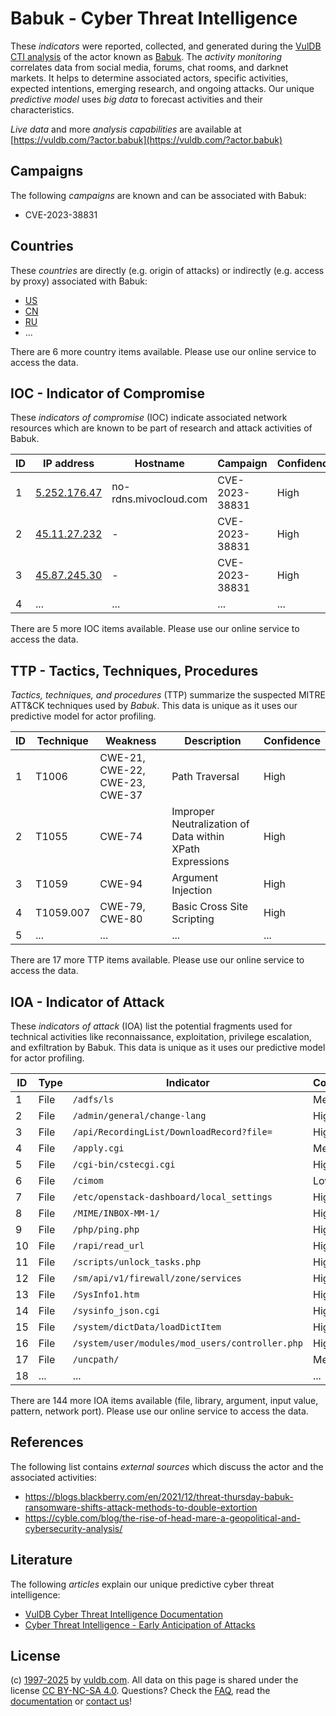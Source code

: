 # Babuk - Cyber Threat Intelligence

These _indicators_ were reported, collected, and generated during the [VulDB CTI analysis](https://vuldb.com/?kb.cti) of the actor known as [Babuk](https://vuldb.com/?actor.babuk). The _activity monitoring_ correlates data from social media, forums, chat rooms, and darknet markets. It helps to determine associated actors, specific activities, expected intentions, emerging research, and ongoing attacks. Our unique _predictive model_ uses _big data_ to forecast activities and their characteristics.

_Live data_ and more _analysis capabilities_ are available at [https://vuldb.com/?actor.babuk](https://vuldb.com/?actor.babuk)

## Campaigns

The following _campaigns_ are known and can be associated with Babuk:

* CVE-2023-38831

## Countries

These _countries_ are directly (e.g. origin of attacks) or indirectly (e.g. access by proxy) associated with Babuk:

* [US](https://vuldb.com/?country.us)
* [CN](https://vuldb.com/?country.cn)
* [RU](https://vuldb.com/?country.ru)
* ...

There are 6 more country items available. Please use our online service to access the data.

## IOC - Indicator of Compromise

These _indicators of compromise_ (IOC) indicate associated network resources which are known to be part of research and attack activities of Babuk.

ID | IP address | Hostname | Campaign | Confidence
-- | ---------- | -------- | -------- | ----------
1 | [5.252.176.47](https://vuldb.com/?ip.5.252.176.47) | no-rdns.mivocloud.com | CVE-2023-38831 | High
2 | [45.11.27.232](https://vuldb.com/?ip.45.11.27.232) | - | CVE-2023-38831 | High
3 | [45.87.245.30](https://vuldb.com/?ip.45.87.245.30) | - | CVE-2023-38831 | High
4 | ... | ... | ... | ...

There are 5 more IOC items available. Please use our online service to access the data.

## TTP - Tactics, Techniques, Procedures

_Tactics, techniques, and procedures_ (TTP) summarize the suspected MITRE ATT&CK techniques used by _Babuk_. This data is unique as it uses our predictive model for actor profiling.

ID | Technique | Weakness | Description | Confidence
-- | --------- | -------- | ----------- | ----------
1 | T1006 | CWE-21, CWE-22, CWE-23, CWE-37 | Path Traversal | High
2 | T1055 | CWE-74 | Improper Neutralization of Data within XPath Expressions | High
3 | T1059 | CWE-94 | Argument Injection | High
4 | T1059.007 | CWE-79, CWE-80 | Basic Cross Site Scripting | High
5 | ... | ... | ... | ...

There are 17 more TTP items available. Please use our online service to access the data.

## IOA - Indicator of Attack

These _indicators of attack_ (IOA) list the potential fragments used for technical activities like reconnaissance, exploitation, privilege escalation, and exfiltration by Babuk. This data is unique as it uses our predictive model for actor profiling.

ID | Type | Indicator | Confidence
-- | ---- | --------- | ----------
1 | File | `/adfs/ls` | Medium
2 | File | `/admin/general/change-lang` | High
3 | File | `/api/RecordingList/DownloadRecord?file=` | High
4 | File | `/apply.cgi` | Medium
5 | File | `/cgi-bin/cstecgi.cgi` | High
6 | File | `/cimom` | Low
7 | File | `/etc/openstack-dashboard/local_settings` | High
8 | File | `/MIME/INBOX-MM-1/` | High
9 | File | `/php/ping.php` | High
10 | File | `/rapi/read_url` | High
11 | File | `/scripts/unlock_tasks.php` | High
12 | File | `/sm/api/v1/firewall/zone/services` | High
13 | File | `/SysInfo1.htm` | High
14 | File | `/sysinfo_json.cgi` | High
15 | File | `/system/dictData/loadDictItem` | High
16 | File | `/system/user/modules/mod_users/controller.php` | High
17 | File | `/uncpath/` | Medium
18 | ... | ... | ...

There are 144 more IOA items available (file, library, argument, input value, pattern, network port). Please use our online service to access the data.

## References

The following list contains _external sources_ which discuss the actor and the associated activities:

* https://blogs.blackberry.com/en/2021/12/threat-thursday-babuk-ransomware-shifts-attack-methods-to-double-extortion
* https://cyble.com/blog/the-rise-of-head-mare-a-geopolitical-and-cybersecurity-analysis/

## Literature

The following _articles_ explain our unique predictive cyber threat intelligence:

* [VulDB Cyber Threat Intelligence Documentation](https://vuldb.com/?kb.cti)
* [Cyber Threat Intelligence - Early Anticipation of Attacks](https://www.scip.ch/en/?labs.20201022)

## License

(c) [1997-2025](https://vuldb.com/?kb.changelog) by [vuldb.com](https://vuldb.com/?kb.about). All data on this page is shared under the license [CC BY-NC-SA 4.0](https://creativecommons.org/licenses/by-nc-sa/4.0/). Questions? Check the [FAQ](https://vuldb.com/?kb.faq), read the [documentation](https://vuldb.com/?kb) or [contact us](https://vuldb.com/?contact)!
